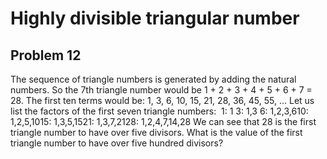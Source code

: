 #  Highly divisible triangular number
## Problem 12


The sequence of triangle numbers is generated by adding the natural numbers. So the 7th triangle number would be 1 + 2 + 3 + 4 + 5 + 6 + 7 = 28. The first ten terms would be:
1, 3, 6, 10, 15, 21, 28, 36, 45, 55, ...
Let us list the factors of the first seven triangle numbers:
 1: 1 3: 1,3 6: 1,2,3,610: 1,2,5,1015: 1,3,5,1521: 1,3,7,2128: 1,2,4,7,14,28
We can see that 28 is the first triangle number to have over five divisors.
What is the value of the first triangle number to have over five hundred divisors?



